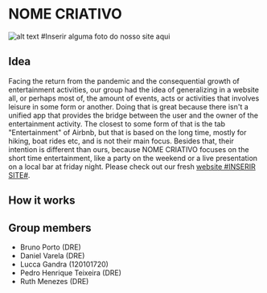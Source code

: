 # NOME CRIATIVO

![alt text](https://rederiohoteis.com/wp-content/uploads/2020/03/2020-04-dd-outono-no-rio-de-janeiro.jpg)
#Inserir alguma foto do nosso site aqui

## Idea
Facing the return from the pandemic and the consequential growth of entertainment activities, our group had the idea of generalizing in a website all, or perhaps most of, the amount of events, acts or activities that involves leisure in some form or another. Doing that is great because there isn't a unified app that provides the bridge between the user and the owner of the entertainment activity. The closest to some form of that is the tab "Entertainment" of Airbnb, but that is based on the long time, mostly for hiking, boat rides etc, and is not their main focus. Besides that, their intention is different than ours, because NOME CRIATIVO focuses on the short time entertainment, like a party on the weekend or a live presentation on a local bar at friday night. 
Please check out our fresh [website #INSERIR SITE#](http://www.ufrj.br/).

## How it works

## Group members

* Bruno Porto (DRE)
* Daniel Varela (DRE)
* Lucca Gandra (120101720)
* Pedro Henrique Teixeira (DRE)
* Ruth Menezes (DRE)
